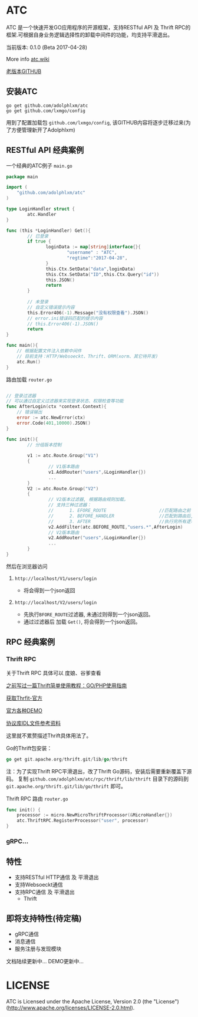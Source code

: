 # ATC

ATC 是一个快速开发GO应用程序的开源框架，支持RESTful API 及 Thrift RPC的框架.可根据自身业务逻辑选择性的卸载中间件的功能，均支持平滑退出。

当前版本: 0.1.0 (Beta 2017-04-28)

More info [atc.wiki](http://atc.wiki)

[老版本GITHUB](https://github.com/lxmgo)

## 安装ATC

    go get github.com/adolphlxm/atc
    go get github.com/lxmgo/config
    
   用到了配置加载包 `github.com/lxmgo/config`, 该GITHUB内容将逐步迁移过来(为了方便管理新开了Adolphlxm)
   
## RESTful API 经典案例
一个经典的ATC例子 `main.go`
```go
package main

import (
	"github.com/adolphlxm/atc"
)

type LoginHandler struct {
        atc.Handler
}

func (this *LoginHandler) Get(){
        // 已登录
        if true {
               loginData := map[string]interface{}{
                       "username" : "ATC",
                       "regtime":"2017-04-28",
               }
               this.Ctx.SetData("data",loginData)
               this.Ctx.SetData("ID",this.Ctx.Query("id"))
               this.JSON()
               return 
        }
        
        // 未登录
        // 自定义错误提示内容
        this.Error406(-1).Message("没有权限查看").JSON()
        // error.ini错误码匹配的提示内容
        // this.Error406(-1).JSON()
        return 
}

func main(){
    // 根据配置文件注入依赖中间件
    // 目前支持：HTTP/Websoeckt、Thrift、ORM(xorm、其它待开发)
	atc.Run()
}
```

路由加载 `router.go`

```go

// 登录过滤器
// 可以通过自定义过滤器来实现登录状态、权限检查等功能
func AfterLogin(ctx *context.Context){
	// 错误输出
	error := atc.NewError(ctx)
	error.Code(401,10000).JSON()
}

func init(){
        // 分组版本控制
        
        v1 := atc.Route.Group("V1")
        {
                // V1版本路由
                v1.AddRouter("users",&LoginHandler{})
                ...
        }
        V2 := atc.Route.Group("V2")
        {
                // V2版本过滤器, 根据路由规则加载。
                // 支持三种过滤器：
                //      1. EFORE_ROUTE                    //匹配路由之前
                //      2. BEFORE_HANDLER                 //匹配到路由后,执行Handler之前
                //      3. AFTER                          //执行完所有逻辑后
                v2.AddFilter(atc.BEFORE_ROUTE,"users.*",AfterLogin)
                // V2版本路由
                v2.AddRouter("users",&LoginHandler{})
                ...
        }
}
```
    
然后在浏览器访问 

1. `http://localhost/V1/users/login`
    * 将会得到一个json返回

2. `http://localhost/V2/users/login`
    * 先执行`BFORE_ROUTE`过滤器, 未通过则得到一个json返回。
    * 通过过滤器后 加载 `Get()`, 将会得到一个json返回。


## RPC 经典案例

### Thrift RPC
关于Thrift RPC 具体可以 度娘、谷爹查看

[之前写过一篇Thrift简单使用教程：GO/PHP使用指南](http://blog.csdn.net/liuxinmingcode/article/details/45696237)

[获取Thrfit-官方](http://thrift.apache.org)

[官方各种DEMO](https://git1-us-west.apache.org/repos/asf?p=thrift.git;a=tree;f=tutorial;h=d69498f9f249afaefd9e6257b338515c0ea06390;hb=HEAD)

[协议库IDL文件参考资料](https://my.oschina.net/helight/blog/195015)

这里就不累赘描述Thrift具体用法了。

Go的Thrift包安装：
```go
go get git.apache.org/thrift.git/lib/go/thrift
```

注：为了实现Thrift RPC平滑退出，改了Thrift Go源码，安装后需要重新覆盖下源码。
复制 `github.com/adolphlxm/atc/rpc/thrift/lib/thrift` 目录下的源码到 `git.apache.org/thrift.git/lib/go/thrift` 即可。

Thrift RPC 路由 `router.go`
```go
func init() {
	processor := micro.NewMicroThriftProcessor(&MicroHandler{})
	atc.ThriftRPC.RegisterProcessor("user", processor)
}
```

### gRPC...

## 特性

* 支持RESTful HTTP通信 及 平滑退出
* 支持Websoeckt通信
* 支持RPC通信 及 平滑退出
    - Thrift 
    
## 即将支持特性(待定稿)

* gRPC通信
* 消息通信
* 服务注册与发现模块

文档陆续更新中...
DEMO更新中...

# LICENSE

ATC is Licensed under the Apache License, Version 2.0 (the "License")
(http://www.apache.org/licenses/LICENSE-2.0.html).